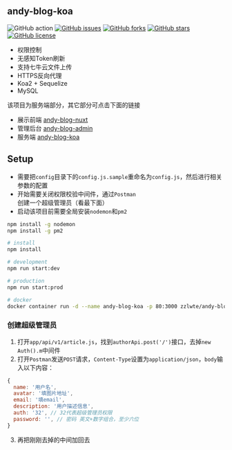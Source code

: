 ## andy-blog-koa

![GitHub action](https://github.com/zzlw/andy-blog-koa/workflows/docker%20image%20build%20and%20push/badge.svg)
[![GitHub issues](http://img.shields.io/github/issues/zzlw/andy-blog-koa.svg)](http://github.com/zzlw/andy-blog-koa/issues)
[![GitHub forks](http://img.shields.io/github/forks/zzlw/andy-blog-koa.svg)](http://github.com/zzlw/andy-blog-koa/network)
[![GitHub stars](http://img.shields.io/github/stars/zzlw/andy-blog-koa.svg)](http://github.com/zzlw/andy-blog-koa/stargazers)
[![GitHub license](http://img.shields.io/github/license/zzlw/andy-blog-koa.svg)](http://github.com/zzlw/andy-blog-koa/blob/master/LICENSE)

- 权限控制
- 无感知Token刷新
- 支持七牛云文件上传
- HTTPS反向代理
- Koa2 + Sequelize
- MySQL

该项目为服务端部分，其它部分可点击下面的链接

- 展示前端 [andy-blog-nuxt](https://github.com/zzlw/andy-blog-nuxt)
- 管理后台 [andy-blog-admin](https://github.com/zzlw/andy-blog-admin)
- 服务端 [andy-blog-koa](https://github.com/zzlw/andy-blog-koa)


## Setup

- 需要把`config`目录下的`config.js.sample`重命名为`config.js`，然后进行相关参数的配置
- 开始需要关闭权限校验中间件，通过`Postman`创建一个超级管理员（看最下面）
- 启动该项目前需要全局安装`nodemon`和`pm2`

```bash
npm install -g nodemon
npm install -g pm2
```

```bash
# install
npm install

# development
npm run start:dev

# production 
npm run start:prod

# docker
docker container run -d --name andy-blog-koa -p 80:3000 zzlwte/andy-blog-koa
```

### 创建超级管理员

1. 打开`app/api/v1/article.js`，找到`authorApi.post('/')`接口，去掉`new Auth().m`中间件
2. 打开`Postman`发送`POST`请求，`Content-Type`设置为`application/json`，`body`输入以下内容：

```javascript
{
  name: '用户名',
  avatar: '填图片地址',
  email: '填email',
  description: '用户描述信息',
  auth: '32', // 32代表超级管理员权限
  password: '', // 密码 英文+数字组合，至少六位
}
```

3. 再把刚刚去掉的中间加回去
